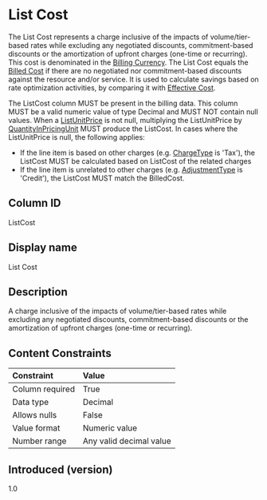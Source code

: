 # List Cost

The List Cost represents a charge inclusive of the impacts of volume/tier-based rates while excluding any negotiated discounts, commitment-based discounts or the amortization of upfront charges (one-time or recurring). This cost is denominated in the [Billing Currency](#billingcurrency). The List Cost equals the [Billed Cost](#billedcost) if there are no negotiated nor commitment-based discounts against the resource and/or service. It is used to calculate savings based on rate optimization activities, by comparing it with [Effective Cost](#effectivecost).

The ListCost column MUST be present in the billing data. This column MUST be a valid numeric value of type Decimal and MUST NOT contain null values. When a [ListUnitPrice](#listunitprice) is not null, multiplying the ListUnitPrice by [QuantityInPricingUnit](#quantityinpricingunit ) MUST produce the ListCost. In cases where the ListUnitPrice is null, the following applies:

* If the line item is based on other charges (e.g. [ChargeType](#chargetype) is 'Tax'), the ListCost MUST be calculated based on ListCost of the related charges
* If the line item is unrelated to other charges (e.g. [AdjustmentType](#adjustmenttype) is 'Credit'), the ListCost MUST match the BilledCost.

## Column ID

ListCost

## Display name

List Cost

## Description

A charge inclusive of the impacts of volume/tier-based rates while excluding any negotiated discounts, commitment-based discounts or the amortization of upfront charges (one-time or recurring).

## Content Constraints

| Constraint      | Value                   |
|:----------------|:------------------------|
| Column required | True                    |
| Data type       | Decimal                 |
| Allows nulls    | False                   |
| Value format    | Numeric value           |
| Number range    | Any valid decimal value |

## Introduced (version)

1.0
